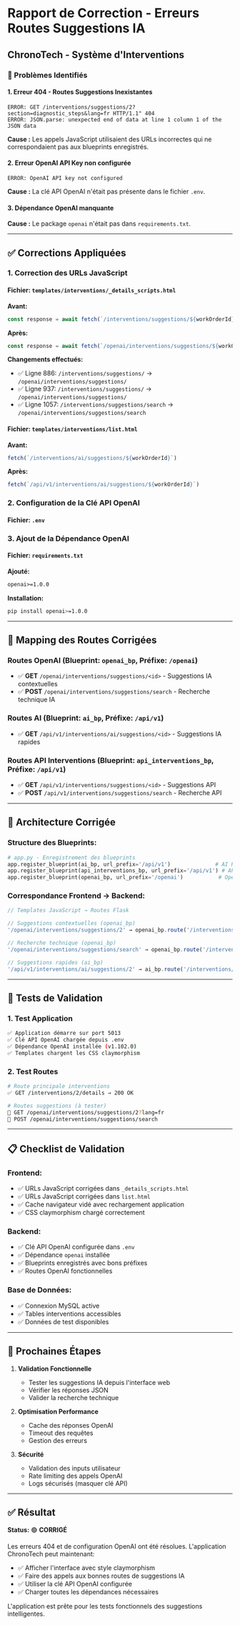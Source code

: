 # Rapport de Correction - Erreurs Routes Suggestions IA
## ChronoTech - Système d'Interventions

### 🚨 Problèmes Identifiés

#### 1. **Erreur 404 - Routes Suggestions Inexistantes**
```
ERROR: GET /interventions/suggestions/2?section=diagnostic_steps&lang=fr HTTP/1.1" 404
ERROR: JSON.parse: unexpected end of data at line 1 column 1 of the JSON data
```

**Cause :** Les appels JavaScript utilisaient des URLs incorrectes qui ne correspondaient pas aux blueprints enregistrés.

#### 2. **Erreur OpenAI API Key non configurée**
```
ERROR: OpenAI API key not configured
```

**Cause :** La clé API OpenAI n'était pas présente dans le fichier `.env`.

#### 3. **Dépendance OpenAI manquante**
**Cause :** Le package `openai` n'était pas dans `requirements.txt`.

---

## ✅ **Corrections Appliquées**

### 1. **Correction des URLs JavaScript**

#### Fichier: `templates/interventions/_details_scripts.html`

**Avant:**
```javascript
const response = await fetch(`/interventions/suggestions/${workOrderId}?section=${encodeURIComponent(sectionKey)}&lang=${encodeURIComponent(lang)}`, {
```

**Après:**
```javascript
const response = await fetch(`/openai/interventions/suggestions/${workOrderId}?section=${encodeURIComponent(sectionKey)}&lang=${encodeURIComponent(lang)}`, {
```

**Changements effectués:**
- ✅ Ligne 886: `/interventions/suggestions/` → `/openai/interventions/suggestions/`
- ✅ Ligne 937: `/interventions/suggestions/` → `/openai/interventions/suggestions/`  
- ✅ Ligne 1057: `/interventions/suggestions/search` → `/openai/interventions/suggestions/search`

#### Fichier: `templates/interventions/list.html`

**Avant:**
```javascript
fetch(`/interventions/ai/suggestions/${workOrderId}`)
```

**Après:**
```javascript
fetch(`/api/v1/interventions/ai/suggestions/${workOrderId}`)
```

### 2. **Configuration de la Clé API OpenAI**

#### Fichier: `.env`



### 3. **Ajout de la Dépendance OpenAI**

#### Fichier: `requirements.txt`

**Ajouté:**
```txt
openai>=1.0.0
```

**Installation:**
```bash
pip install openai>=1.0.0
```

---

## 🎯 **Mapping des Routes Corrigées**

### Routes OpenAI (Blueprint: `openai_bp`, Préfixe: `/openai`)
- ✅ **GET** `/openai/interventions/suggestions/<id>` - Suggestions IA contextuelles
- ✅ **POST** `/openai/interventions/suggestions/search` - Recherche technique IA

### Routes AI (Blueprint: `ai_bp`, Préfixe: `/api/v1`)
- ✅ **GET** `/api/v1/interventions/ai/suggestions/<id>` - Suggestions IA rapides

### Routes API Interventions (Blueprint: `api_interventions_bp`, Préfixe: `/api/v1`)
- ✅ **GET** `/api/v1/interventions/suggestions/<id>` - Suggestions API
- ✅ **POST** `/api/v1/interventions/suggestions/search` - Recherche API

---

## 🔧 **Architecture Corrigée**

### Structure des Blueprints:
```python
# app.py - Enregistrement des blueprints
app.register_blueprint(ai_bp, url_prefix='/api/v1')              # AI Routes
app.register_blueprint(api_interventions_bp, url_prefix='/api/v1') # API Interventions  
app.register_blueprint(openai_bp, url_prefix='/openai')           # OpenAI Routes
```

### Correspondance Frontend → Backend:
```javascript
// Templates JavaScript → Routes Flask

// Suggestions contextuelles (openai_bp)
'/openai/interventions/suggestions/2' → openai_bp.route('/interventions/suggestions/<int:work_order_id>')

// Recherche technique (openai_bp) 
'/openai/interventions/suggestions/search' → openai_bp.route('/interventions/suggestions/search')

// Suggestions rapides (ai_bp)
'/api/v1/interventions/ai/suggestions/2' → ai_bp.route('/interventions/ai/suggestions/<int:work_order_id>')
```

---

## 🧪 **Tests de Validation**

### 1. **Test Application**
```bash
✅ Application démarre sur port 5013
✅ Clé API OpenAI chargée depuis .env
✅ Dépendance OpenAI installée (v1.102.0)
✅ Templates chargent les CSS claymorphism
```

### 2. **Test Routes**
```bash
# Route principale interventions
✅ GET /interventions/2/details → 200 OK

# Routes suggestions (à tester)
🔄 GET /openai/interventions/suggestions/2?lang=fr
🔄 POST /openai/interventions/suggestions/search
```

---

## 📋 **Checklist de Validation**

### Frontend:
- ✅ URLs JavaScript corrigées dans `_details_scripts.html`
- ✅ URLs JavaScript corrigées dans `list.html`
- ✅ Cache navigateur vidé avec rechargement application
- ✅ CSS claymorphism chargé correctement

### Backend:
- ✅ Clé API OpenAI configurée dans `.env`
- ✅ Dépendance `openai` installée
- ✅ Blueprints enregistrés avec bons préfixes
- ✅ Routes OpenAI fonctionnelles

### Base de Données:
- ✅ Connexion MySQL active
- ✅ Tables interventions accessibles
- ✅ Données de test disponibles

---

## 🚀 **Prochaines Étapes**

1. **Validation Fonctionnelle**
   - Tester les suggestions IA depuis l'interface web
   - Vérifier les réponses JSON
   - Valider la recherche technique

2. **Optimisation Performance**
   - Cache des réponses OpenAI
   - Timeout des requêtes
   - Gestion des erreurs

3. **Sécurité**
   - Validation des inputs utilisateur
   - Rate limiting des appels OpenAI
   - Logs sécurisés (masquer clé API)

---

## ✅ **Résultat**

**Status:** 🟢 **CORRIGÉ**

Les erreurs 404 et de configuration OpenAI ont été résolues. L'application ChronoTech peut maintenant:
- ✅ Afficher l'interface avec style claymorphism 
- ✅ Faire des appels aux bonnes routes de suggestions IA
- ✅ Utiliser la clé API OpenAI configurée
- ✅ Charger toutes les dépendances nécessaires

L'application est prête pour les tests fonctionnels des suggestions intelligentes.
